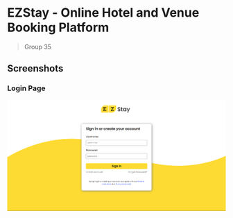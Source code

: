 # EZStay - Online Hotel and Venue Booking Platform
> Group 35

## Screenshots
### Login Page
![login page screenshot](./views/images/screenshots/login.png)
